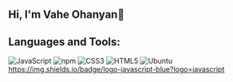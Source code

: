 ## Hi, I'm Vahe Ohanyan👋


## Languages and Tools:
![JavaScript](https://img.shields.io/badge/JavaScript-323330?style=for-the-badge&logo=javascript&logoColor=F7DF1E)
![npm](https://img.shields.io/badge/npm-CB3837?style=for-the-badge&logo=npm&logoColor=white)
![CSS3](https://img.shields.io/badge/CSS3-1572B6?style=for-the-badge&logo=css3&logoColor=white)
![HTML5](https://img.shields.io/badge/HTML5-E34F26?style=for-the-badge&logo=html5&logoColor=white)
![Ubuntu](https://img.shields.io/badge/Ubuntu-E95420?style=for-the-badge&logo=ubuntu&logoColor=white)
https://img.shields.io/badge/logo-javascript-blue?logo=javascript


<!--
**OV111/OV111** is a ✨ _special_ ✨ repository because its `README.md` (this file) appears on your GitHub profile.

Here are some ideas to get you started:

- 🔭 I’m currently working on ...
- 🌱 I’m currently learning ...
- 👯 I’m looking to collaborate on ...
- 🤔 I’m looking for help with ...
- 💬 Ask me about ...
- 📫 How to reach me: ...
- 😄 Pronouns: ...
- ⚡ Fun fact: ...
-->
